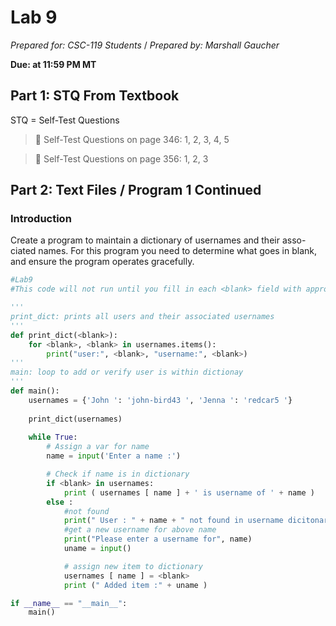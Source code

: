 # Lab 9
_Prepared for: CSC-119 Students_ /
_Prepared by: Marshall Gaucher_


**Due: at 11:59 PM MT**

## Part 1: STQ From Textbook
STQ = Self-Test Questions

> :blue_book: Self-Test Questions on page 346: 1, 2, 3, 4, 5

> :blue_book: Self-Test Questions on page 356: 1, 2, 3

## Part 2: Text Files / Program 1 Continued
### Introduction
Create a program to maintain a dictionary of usernames and their asso-
ciated names. For this program you need to determine what goes in blank,
and ensure the program operates gracefully.

```python
#Lab9
#This code will not run until you fill in each <blank> field with appropiate value

'''
print_dict: prints all users and their associated usernames
'''
def print_dict(<blank>):
    for <blank>, <blank> in usernames.items():
        print("user:", <blank>, "username:", <blank>)
'''
main: loop to add or verify user is within dictionay
'''
def main():
    usernames = {'John ': 'john-bird43 ', 'Jenna ': 'redcar5 '}
    
    print_dict(usernames)
    
    while True:
        # Assign a var for name
        name = input('Enter a name :')

        # Check if name is in dictionary
        if <blank> in usernames:
            print ( usernames [ name ] + ' is username of ' + name )
        else :
            #not found
            print(" User : " + name + " not found in username dicitonary ")
            #get a new username for above name
            print("Please enter a username for", name)
            uname = input()

            # assign new item to dictionary
            usernames [ name ] = <blank>
            print (" Added item :" + uname )

if __name__ == "__main__":
    main()

```

